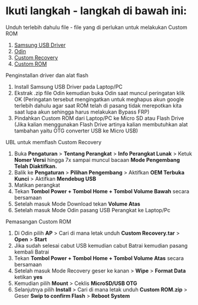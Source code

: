 # Ikuti langkah - langkah di bawah ini:
Unduh terlebih dahulu file - file yang di perlukan untuk melakukan Custom ROM
1. [Samsung USB Driver](https://samsungusbdriver.com/category/download)
2. [Odin](https://odindownloader.com/category/download)
3. [Custom Recovery](https://github.com/cilegordev/Custom-ROM-SGJ2P/releases/tag/v1.0.0)
4. [Custom ROM](https://github.com/cilegordev/Custom-ROM-SGJ2P/releases/tag/v1.0.0)

Penginstallan driver dan alat flash
1. Install Samsung USB Driver pada Laptop/PC
2. Ekstrak .zip file Odin kemudian buka Odin saat muncul peringatan klik OK (Peringatan tersebut mengingatkan untuk meghapus akun google terlebih dahulu agar saat ROM telah di pasang tidak merepotkan kita saat lupa akun sehingga harus melakukan Bypass FRP)
3. Pindahkan Custom ROM dari Laptop/PC ke Micro SD atau Flash Drive (Jika kalian menggunakan Flash Drive artinya kalian membutuhkan alat tambahan yaitu OTG converter USB ke Micro USB)

UBL untuk memflash Custom Recovery
1. Buka <b>Pengaturan</b> > <b>Tentang Perangkat</b> > <b>Info Perangkat Lunak</b> > Ketuk <b>Nomer Versi</b> hingga 7x sampai muncul bacaan <b>Mode Pengembang Telah Diaktifkan.</b>
2. Balik ke <b>Pengaturan</b> > <b>Pilihan Pengembang</b> > Aktifkan <b>OEM Terbuka Kunci</b> > Aktifkan <b>Mendebug USB</b>
3. Matikan perangkat
4. Tekan <b>Tombol Power + Tombol Home + Tombol Volume Bawah</b> secara bersamaan
5. Setelah masuk Mode Download tekan <b>Volume Atas</b>
6. Setelah masuk Mode Odin pasang USB Perangkat ke Laptop/Pc

Pemasangan Custom ROM
1. Di Odin pilih <b>AP</b> > Cari di mana letak unduh <b>Custom Recovery.tar</b> > <b>Open</b> > <b>Start</b>
2. Jika sudah selesai cabut USB kemudian cabut Batrai kemudian pasang kembali Batrai
3. Tekan <b>Tombol Power + Tombol Home + Tombol Volume Atas</b> secara bersamaan
4. Setelah masuk Mode Recovery geser ke kanan > <b>Wipe</b> > <b>Format Data</b> ketikan <b>yes</b>
5. Kemudian pilih <b>Mount</b> > Ceklis <b>MicroSD/USB OTG</b>
6. Selanjutnya pilih <b>Install</b> > Cari di mana letak unduh <b>Custom ROM.zip</b> > Geser <b>Swip to confirm Flash</b> > <b>Reboot System</b>
